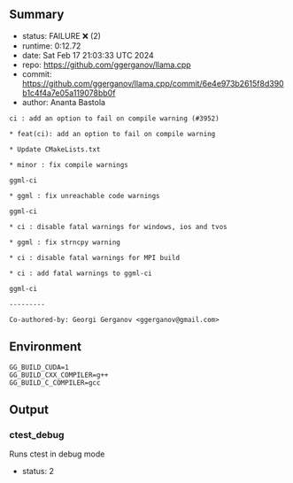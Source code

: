 ## Summary

- status:  FAILURE ❌ (2)
- runtime: 0:12.72
- date:    Sat Feb 17 21:03:33 UTC 2024
- repo:    https://github.com/ggerganov/llama.cpp
- commit:  https://github.com/ggerganov/llama.cpp/commit/6e4e973b2615f8d390b1c4f4a7e05a119078bb0f
- author:  Ananta Bastola
```
ci : add an option to fail on compile warning (#3952)

* feat(ci): add an option to fail on compile warning

* Update CMakeLists.txt

* minor : fix compile warnings

ggml-ci

* ggml : fix unreachable code warnings

ggml-ci

* ci : disable fatal warnings for windows, ios and tvos

* ggml : fix strncpy warning

* ci : disable fatal warnings for MPI build

* ci : add fatal warnings to ggml-ci

ggml-ci

---------

Co-authored-by: Georgi Gerganov <ggerganov@gmail.com>
```

## Environment

```
GG_BUILD_CUDA=1
GG_BUILD_CXX_COMPILER=g++
GG_BUILD_C_COMPILER=gcc
```

## Output

### ctest_debug

Runs ctest in debug mode
- status: 2
```

```

